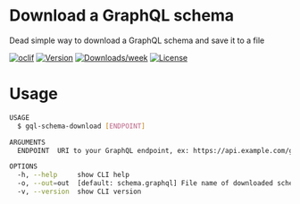 # Download a GraphQL schema

Dead simple way to download a GraphQL schema and save it to a file

[![oclif](https://img.shields.io/badge/cli-oclif-brightgreen.svg)](https://oclif.io)
[![Version](https://img.shields.io/npm/v/gql-schema-dl.svg)](https://npmjs.org/package/gql-schema-dl)
[![Downloads/week](https://img.shields.io/npm/dw/gql-schema-dl.svg)](https://npmjs.org/package/gql-schema-dl)
[![License](https://img.shields.io/npm/l/gql-schema-dl.svg)](https://github.com/rlancer/mynewcli/blob/master/package.json)

# Usage

```bash
USAGE
  $ gql-schema-download [ENDPOINT]

ARGUMENTS
  ENDPOINT  URI to your GraphQL endpoint, ex: https://api.example.com/graphql

OPTIONS
  -h, --help     show CLI help
  -o, --out=out  [default: schema.graphql] File name of downloaded schema
  -v, --version  show CLI version
```
